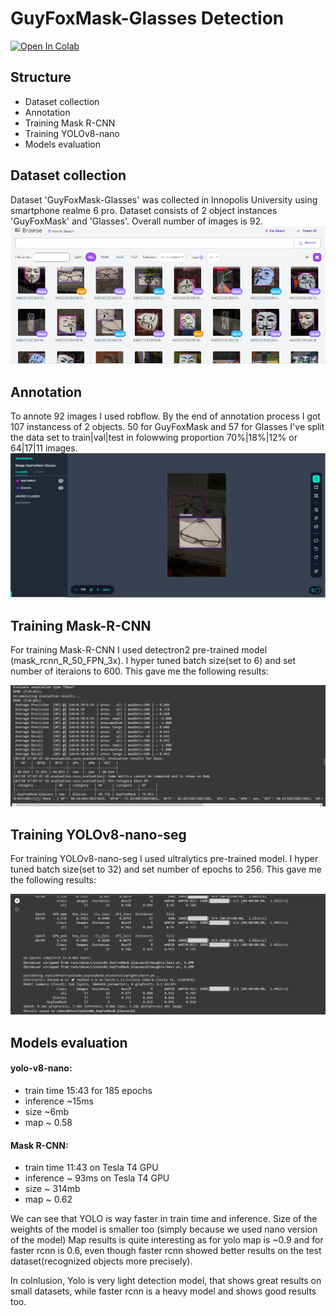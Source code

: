 # GuyFoxMask-Glasses Detection
[![Open In Colab](https://colab.research.google.com/assets/colab-badge.svg)](https://colab.research.google.com/drive/1Es9ASUMRhD0JzYplHgJtRTOElySoLDno?usp=sharing)
## Structure

- Dataset collection
- Annotation
- Training Mask R-CNN
- Training YOLOv8-nano
- Models evaluation

## Dataset collection

Dataset 'GuyFoxMask-Glasses' was collected in Innopolis University using smartphone realme 6 pro. Dataset consists of 2 object instances 'GuyFoxMask' and 'Glasses'. Overall number of images is 92.
![alt text](https://github.com/Extrabution/GuyFoxMask-Glasses-Detection/blob/main/images/RoboflowDataset.png?raw=true)

## Annotation

To annote 92 images I used robflow. By the end of annotation process I got 107 instancess of 2 objects. 50 for GuyFoxMask and 57 for Glasses
I've split the data set to train|val|test in folowwing proportion 70%|18%|12% or 64|17|11 images.
![alt text](https://github.com/Extrabution/GuyFoxMask-Glasses-Detection/blob/main/images/RoboflowAnnotate.png?raw=true)

## Training Mask-R-CNN

For training Mask-R-CNN I used detectron2 pre-trained model (mask_rcnn_R_50_FPN_3x). I hyper tuned batch size(set to 6) and set number of iteraions to 600. This gave me the following results:

![alt text](https://github.com/Extrabution/GuyFoxMask-Glasses-Detection/blob/main/images/FasterRCNN.png?raw=true)

## Training YOLOv8-nano-seg
For training YOLOv8-nano-seg I used ultralytics pre-trained model. I hyper tuned batch size(set to 32) and set number of epochs to 256. This gave me the following results:

![alt text](https://github.com/Extrabution/GuyFoxMask-Glasses-Detection/blob/main/images/Yolov8NanoResults.png?raw=true)


## Models evaluation

#### yolo-v8-nano:
  - train time 15:43 for 185 epochs
  - inference ~15ms
  - size ~6mb
  - map ~ 0.58

#### Mask R-CNN:
 - train time 11:43 on Tesla T4 GPU
 - inference ~ 93ms on Tesla T4 GPU
 - size ~ 314mb
 - map ~ 0.62 

 We can see that YOLO is way faster in train time and inference. Size of the weights of the model is smaller too (simply because we used nano version of the model) Map results is quite interesting as for yolo map is ~0.9 and for faster rcnn is 0.6, even though faster rcnn showed better results on the test dataset(recognized objects more precisely).

 In colnlusion, Yolo is very light detection model, that shows great results on small datasets, while faster rcnn is a heavy model and shows good results too.
